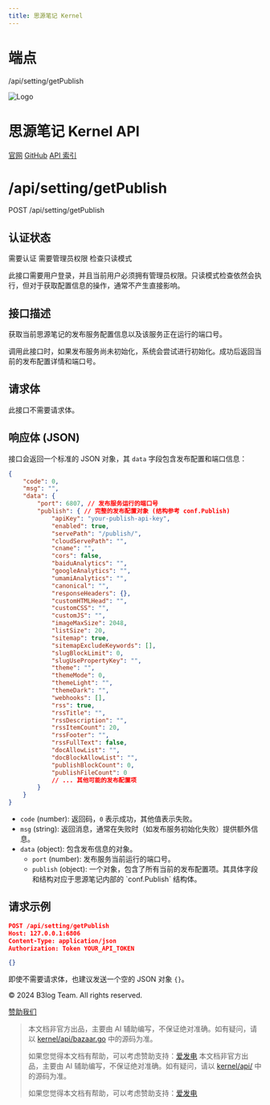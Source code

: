 ```yaml
---
title: 思源笔记 Kernel
---
```

# 端点

/api/setting/getPublish

![Logo](../logo.png)

# 思源笔记 Kernel API

[官网](https://b3log.org/siyuan) [GitHub](https://github.com/siyuan-note/siyuan) [API 索引](../index.html)

# /api/setting/getPublish

POST /api/setting/getPublish

## 认证状态

需要认证 需要管理员权限 检查只读模式

此接口需要用户登录，并且当前用户必须拥有管理员权限。只读模式检查依然会执行，但对于获取配置信息的操作，通常不产生直接影响。

## 接口描述

获取当前思源笔记的发布服务配置信息以及该服务正在运行的端口号。

调用此接口时，如果发布服务尚未初始化，系统会尝试进行初始化。成功后返回当前的发布配置详情和端口号。

## 请求体

此接口不需要请求体。

## 响应体 (JSON)

接口会返回一个标准的 JSON 对象，其 `data` 字段包含发布配置和端口信息：

```json
{
    "code": 0,
    "msg": "",
    "data": {
        "port": 6807, // 发布服务运行的端口号
        "publish": { // 完整的发布配置对象 (结构参考 conf.Publish)
            "apiKey": "your-publish-api-key",
            "enabled": true,
            "servePath": "/publish/",
            "cloudServePath": "",
            "cname": "",
            "cors": false,
            "baiduAnalytics": "",
            "googleAnalytics": "",
            "umamiAnalytics": "",
            "canonical": "",
            "responseHeaders": {},
            "customHTMLHead": "",
            "customCSS": "",
            "customJS": "",
            "imageMaxSize": 2048,
            "listSize": 20,
            "sitemap": true,
            "sitemapExcludeKeywords": [],
            "slugBlockLimit": 0,
            "slugUsePropertyKey": "",
            "theme": "",
            "themeMode": 0,
            "themeLight": "",
            "themeDark": "",
            "webhooks": [],
            "rss": true,
            "rssTitle": "",
            "rssDescription": "",
            "rssItemCount": 20,
            "rssFooter": "",
            "rssFullText": false,
            "docAllowList": "",
            "docBlockAllowList": "",
            "publishBlockCount": 0,
            "publishFileCount": 0
            // ... 其他可能的发布配置项
        }
    }
}
```

-   `code` (number): 返回码，`0` 表示成功，其他值表示失败。
-   `msg` (string): 返回消息，通常在失败时（如发布服务初始化失败）提供额外信息。
-   `data` (object): 包含发布信息的对象。
    -   `port` (number): 发布服务当前运行的端口号。
    -   `publish` (object): 一个对象，包含了所有当前的发布配置项。其具体字段和结构对应于思源笔记内部的 \`conf.Publish\` 结构体。

## 请求示例

```json
POST /api/setting/getPublish
Host: 127.0.0.1:6806
Content-Type: application/json
Authorization: Token YOUR_API_TOKEN

{}
```

即使不需要请求体，也建议发送一个空的 JSON 对象 `{}`。

© 2024 B3log Team. All rights reserved.

[赞助我们](https://ld246.com/sponsor)
> 本文档非官方出品，主要由 AI 辅助编写，不保证绝对准确。如有疑问，请以 [kernel/api/bazaar.go](https://github.com/siyuan-note/siyuan/blob/master/kernel/api/bazaar.go) 中的源码为准。
> 
> 如果您觉得本文档有帮助，可以考虑赞助支持：[爱发电](https://afdian.com/a/leolee9086?tab=feed)
> 本文档非官方出品，主要由 AI 辅助编写，不保证绝对准确。如有疑问，请以 [kernel/api/](https://github.com/siyuan-note/siyuan/blob/master/kernel/api/) 中的源码为准。
> 
> 如果您觉得本文档有帮助，可以考虑赞助支持：[爱发电](https://afdian.com/a/leolee9086?tab=feed)
